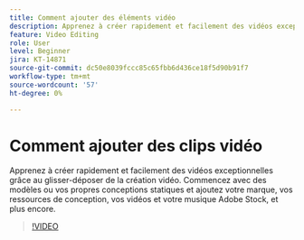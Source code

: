 ```yaml
---
title: Comment ajouter des éléments vidéo
description: Apprenez à créer rapidement et facilement des vidéos exceptionnelles grâce au glisser-déposer
feature: Video Editing
role: User
level: Beginner
jira: KT-14871
source-git-commit: dc50e8039fccc85c65fbb6d436ce18f5d90b91f7
workflow-type: tm+mt
source-wordcount: '57'
ht-degree: 0%

---
```


# Comment ajouter des clips vidéo

Apprenez à créer rapidement et facilement des vidéos exceptionnelles grâce au glisser-déposer de la création vidéo. Commencez avec des modèles ou vos propres conceptions statiques et ajoutez votre marque, vos ressources de conception, vos vidéos et votre musique Adobe Stock, et plus encore.

>[!VIDEO](https://video.tv.adobe.com/v/3427071?quality=12&learn=on&hidetitle=true)
